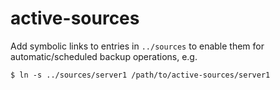 # active-sources

Add symbolic links to entries in `../sources` to enable them for automatic/scheduled backup operations, e.g.

    $ ln -s ../sources/server1 /path/to/active-sources/server1

